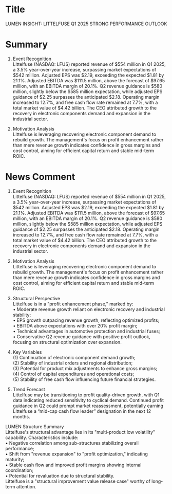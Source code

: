 # Title
LUMEN INSIGHT: LITTELFUSE Q1 2025 STRONG PERFORMANCE OUTLOOK

# Summary
1. Event Recognition  
Littelfuse (NASDAQ: LFUS) reported revenue of $554 million in Q1 2025, a 3.5% year-over-year increase, surpassing market expectations of $542 million. Adjusted EPS was $2.19, exceeding the expected $1.81 by 21.1%. Adjusted EBITDA was $111.5 million, above the forecast of $97.65 million, with an EBITDA margin of 20.1%. Q2 revenue guidance is $580 million, slightly below the $585 million expectation, while adjusted EPS guidance of $2.25 surpasses the anticipated $2.18. Operating margin increased to 12.7%, and free cash flow rate remained at 7.7%, with a total market value of $4.42 billion. The CEO attributed growth to the recovery in electronic components demand and expansion in the industrial sector.

2. Motivation Analysis  
Littelfuse is leveraging recovering electronic component demand to rebuild growth. The management's focus on profit enhancement rather than mere revenue growth indicates confidence in gross margins and cost control, aiming for efficient capital return and stable mid-term ROIC.

# News Comment
1. Event Recognition  
Littelfuse (NASDAQ: LFUS) reported revenue of $554 million in Q1 2025, a 3.5% year-over-year increase, surpassing market expectations of $542 million. Adjusted EPS was $2.19, exceeding the expected $1.81 by 21.1%. Adjusted EBITDA was $111.5 million, above the forecast of $97.65 million, with an EBITDA margin of 20.1%. Q2 revenue guidance is $580 million, slightly below the $585 million expectation, while adjusted EPS guidance of $2.25 surpasses the anticipated $2.18. Operating margin increased to 12.7%, and free cash flow rate remained at 7.7%, with a total market value of $4.42 billion. The CEO attributed growth to the recovery in electronic components demand and expansion in the industrial sector.

2. Motivation Analysis  
Littelfuse is leveraging recovering electronic component demand to rebuild growth. The management's focus on profit enhancement rather than mere revenue growth indicates confidence in gross margins and cost control, aiming for efficient capital return and stable mid-term ROIC.

3. Structural Perspective  
Littelfuse is in a "profit enhancement phase," marked by:  
• Moderate revenue growth reliant on electronic recovery and industrial stability;  
• EPS growth outpacing revenue growth, reflecting optimized profits;  
• EBITDA above expectations with over 20% profit margin;  
• Technical advantages in automotive protection and industrial fuses;  
• Conservative Q2 revenue guidance with positive profit outlook, focusing on structural optimization over expansion.

4. Key Variables  
(1) Continuation of electronic component demand growth;  
(2) Stability of industrial orders and regional distribution;  
(3) Potential for product mix adjustments to enhance gross margins;  
(4) Control of capital expenditures and operational costs;  
(5) Stability of free cash flow influencing future financial strategies.

5. Trend Forecast  
Littelfuse may be transitioning to profit quality-driven growth, with Q1 data indicating reduced sensitivity to cyclical demand. Continued profit guidance in Q2 could prompt market reassessment, potentially earning Littelfuse a “mid-cap cash flow leader” designation in the next 12 months.

LUMEN Structure Summary  
Littelfuse's structural advantage lies in its "multi-product low volatility" capability. Characteristics include:  
• Negative correlation among sub-structures stabilizing overall performance;  
• Shift from "revenue expansion" to "profit optimization," indicating maturity;  
• Stable cash flow and improved profit margins showing internal coordination;  
• Potential for revaluation due to structural stability.  
Littelfuse is a "structural improvement value release case" worthy of long-term attention.
